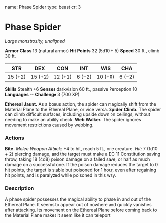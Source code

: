 name: Phase Spider
type: beast
cr: 3

# Phase Spider
_Large monstrosity, unaligned_

**Armor Class** 13 (natural armor)
**Hit Points** 32 (5d10 + 5)
**Speed** 30 ft., climb 30 ft.

| STR     | DEX     | CON     | INT     | WIS     | CHA     |
|---------|---------|---------|---------|---------|---------|
| 15 (+2) | 15 (+2) | 12 (+1) | 6 (−2)  | 10 (+0) | 6 (−2)  |

**Skills** Stealth +6
**Senses** darkvision 60 ft., passive Perception 10
**Languages** --
**Challenge** 3 (700 XP)

**Ethereal Jaunt.** As a bonus action, the spider can magically shift from the Material Plane to the Ethereal Plane, or vice versa.
**Spider Climb.** The spider can climb difficult surfaces, including upside down on ceilings, without needing to make an ability check.
**Web Walker.** The spider ignores movement restrictions caused by webbing.

### Actions
**Bite.** _Melee Weapon Attack:_ +4 to hit, reach 5 ft., one creature. _Hit:_ 7 (1d10 + 2) piercing damage, and the target must make a DC 11 Constitution saving throw, taking 18 (4d8) poison damage on a failed save, or half as much damage on a successful one. If the poison damage reduces the target to 0 hit points, the target is stable but poisoned for 1 hour, even after regaining hit points, and is paralyzed while poisoned in this way.

### Description
A phase spider possesses the magical ability to phase in and out of the Ethereal Plane. It seems to appear out of nowhere and quickly vanishes after attacking. Its movement on the Ethereal Plane before coming back to the Material Plane makes it seem like it can teleport.
